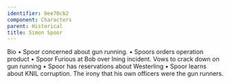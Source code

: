 ```yaml
---
identifier: 0ee70cb2
component: Characters
parent: Historical 
title: Simon Spoor
---
```

Bio • Spoor concerned about gun running. • Spoors orders operation
product • Spoor Furious at Bob over Ining incident. Vows to crack down
on gun running • Spoor has reservations about Westerling • Spoor learns
about KNIL corruption. The irony that his own officers were the gun
runners.
